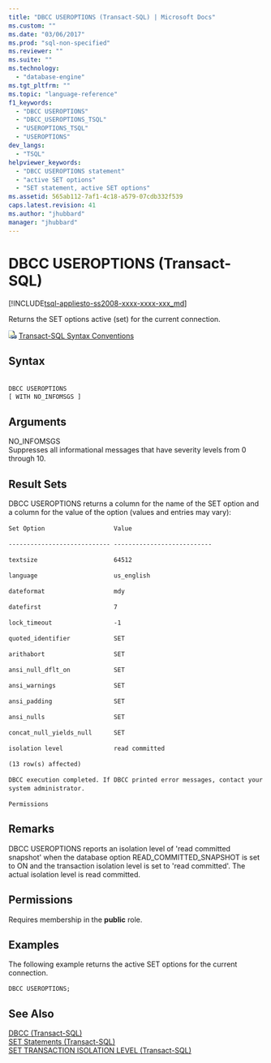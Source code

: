 ```yaml
---
title: "DBCC USEROPTIONS (Transact-SQL) | Microsoft Docs"
ms.custom: ""
ms.date: "03/06/2017"
ms.prod: "sql-non-specified"
ms.reviewer: ""
ms.suite: ""
ms.technology: 
  - "database-engine"
ms.tgt_pltfrm: ""
ms.topic: "language-reference"
f1_keywords: 
  - "DBCC USEROPTIONS"
  - "DBCC_USEROPTIONS_TSQL"
  - "USEROPTIONS_TSQL"
  - "USEROPTIONS"
dev_langs: 
  - "TSQL"
helpviewer_keywords: 
  - "DBCC USEROPTIONS statement"
  - "active SET options"
  - "SET statement, active SET options"
ms.assetid: 565ab112-7af1-4c18-a579-07cdb332f539
caps.latest.revision: 41
ms.author: "jhubbard"
manager: "jhubbard"
---
```

# DBCC USEROPTIONS (Transact-SQL)
[!INCLUDE[tsql-appliesto-ss2008-xxxx-xxxx-xxx_md](../../database-engine/configure/windows/includes/tsql-appliesto-ss2008-xxxx-xxxx-xxx-md.md)]

  Returns the SET options active (set) for the current connection.  
  
 ![Topic link icon](../../database-engine/configure/windows/media/topic-link.gif "Topic link icon") [Transact-SQL Syntax Conventions](../Topic/Transact-SQL%20Syntax%20Conventions%20\(Transact-SQL\).md)  
  
## Syntax  
  
```  
  
DBCC USEROPTIONS  
[ WITH NO_INFOMSGS ]  
```  
  
## Arguments  
 NO_INFOMSGS  
 Suppresses all informational messages that have severity levels from 0 through 10.  
  
## Result Sets  
 DBCC USEROPTIONS returns a column for the name of the SET option and a column for the value of the option (values and entries may vary):  
  
 `Set Option                   Value`  
  
 `---------------------------- ---------------------------`  
  
 `textsize                     64512`  
  
 `language                     us_english`  
  
 `dateformat                   mdy`  
  
 `datefirst                    7`  
  
 `lock_timeout                 -1`  
  
 `quoted_identifier            SET`  
  
 `arithabort                   SET`  
  
 `ansi_null_dflt_on            SET`  
  
 `ansi_warnings                SET`  
  
 `ansi_padding                 SET`  
  
 `ansi_nulls                   SET`  
  
 `concat_null_yields_null      SET`  
  
 `isolation level              read committed`  
  
 `(13 row(s) affected)`  
  
 `DBCC execution completed. If DBCC printed error messages, contact your system administrator.`  
  
 `Permissions`  
  
## Remarks  
 DBCC USEROPTIONS reports an isolation level of 'read committed snapshot' when the database option READ_COMMITTED_SNAPSHOT is set to ON and the transaction isolation level is set to 'read committed'. The actual isolation level is read committed.  
  
## Permissions  
 Requires membership in the **public** role.  
  
## Examples  
 The following example returns the active SET options for the current connection.  
  
```tsql  
DBCC USEROPTIONS;  
```  
  
## See Also  
 [DBCC &#40;Transact-SQL&#41;](../../t-sql/database-console-commands/dbcc-transact-sql.md)   
 [SET Statements &#40;Transact-SQL&#41;](../../t-sql/statements/set-statements-transact-sql.md)   
 [SET TRANSACTION ISOLATION LEVEL &#40;Transact-SQL&#41;](../../t-sql/statements/set-transaction-isolation-level-transact-sql.md)  
  
  